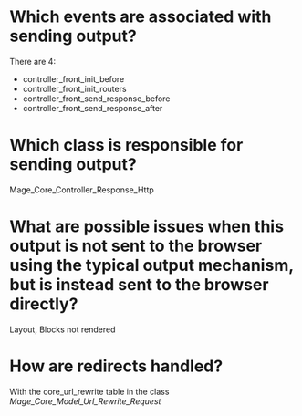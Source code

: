 # Which events are associated with sending output?

There are 4:

- controller_front_init_before
- controller_front_init_routers
- controller_front_send_response_before
- controller_front_send_response_after


# Which class is responsible for sending output?

Mage_Core_Controller_Response_Http

# What are possible issues when this output is not sent to the browser using the typical output mechanism, but is instead sent to the browser directly?

Layout, Blocks not rendered


# How are redirects handled?

With the core_url_rewrite table in the class *Mage_Core_Model_Url_Rewrite_Request*
